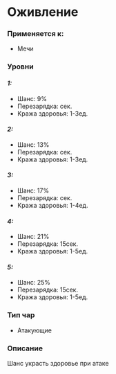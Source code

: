 # Оживление

### Применяется к:

* Мечи

### Уровни

#### _1:_&#x20;

* Шанс: 9%
* Перезарядка:  сек.
* Кража здоровья:  1-3ед.

#### _2:_

* Шанс: 13%
* Перезарядка:  сек.&#x20;
* Кража здоровья:  1-3ед.

#### _3:_&#x20;

* Шанс: 17%
* Перезарядка:  сек.
* Кража здоровья:  1-4ед.

#### _4:_

* Шанс: 21%
* Перезарядка:  15сек.&#x20;
* Кража здоровья:  1-5ед.

#### _5:_

* Шанс: 25%
* Перезарядка:  15сек.&#x20;
* Кража здоровья:  1-5ед.

### Тип чар

* Атакующие

### Описание&#x20;

Шанс украсть здоровье при атаке
